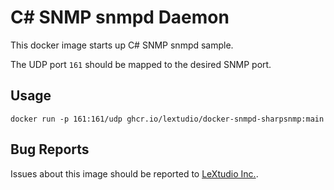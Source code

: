 # C# SNMP snmpd Daemon

This docker image starts up C# SNMP snmpd sample.

The UDP port `161` should be mapped to the desired SNMP port.

## Usage

``` shell
docker run -p 161:161/udp ghcr.io/lextudio/docker-snmpd-sharpsnmp:main
```

## Bug Reports

Issues about this image should be reported to [LeXtudio Inc.](support@lextudio.com).
